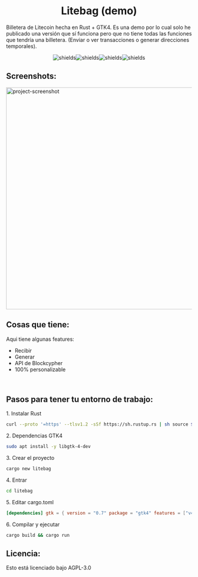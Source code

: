 <h1 align="center" id="title">Litebag (demo)</h1>

<p id="description">Billetera de Litecoin hecha en Rust + GTK4. Es una demo por lo cual solo he publicado una versión que sí funciona pero que no tiene todas las funciones que tendría una billetera. (Enviar o ver transacciones o generar direcciones temporales).</p>

<p align="center"><img src="https://img.shields.io/badge/Litecoin-A6A9AA?style=for-the-badge&amp;logo=Litecoin&amp;logoColor=white" alt="shields"><img src="https://img.shields.io/badge/sqlite-%2307405e.svg?style=for-the-badge&amp;logo=sqlite&amp;logoColor=white" alt="shields"><img src="https://img.shields.io/badge/rust-%23000000.svg?style=for-the-badge&amp;logo=rust&amp;logoColor=white" alt="shields"><img src="https://img.shields.io/badge/Linux-FCC624?style=for-the-badge&amp;logo=linux&amp;logoColor=black" alt="shields"></p>

<h2>Screenshots:</h2>

<img src="https://cdn.discordapp.com/attachments/1326741426683510797/1352276182439038986/CapturaFull_2025-03-19_22-24-22.png?ex=67dd6cd5&amp;is=67dc1b55&amp;hm=f9659ec5465174b02cb6a82336b2d7afeda2b1ec307b9220236b1b07164ad425&amp;" alt="project-screenshot" width="600">

  
  
<h2>Cosas que tiene:</h2>

Aqui tiene algunas features:

*   Recibir
*   Generar
*   API de Blockcypher
*   100% personalizable

<br><h2>Pasos para tener tu entorno de trabajo:</h2>

<p>1. Instalar Rust</p>

```bash
curl --proto '=https' --tlsv1.2 -sSf https://sh.rustup.rs | sh source $HOME/.cargo/env
```

<p>2. Dependencias GTK4</p>

```bash
sudo apt install -y libgtk-4-dev
```

<p>3. Crear el proyecto</p>

```bash
cargo new litebag
```

<p>4. Entrar</p>

```bash
cd litebag
```

<p>5. Editar cargo.toml</p>

```toml
[dependencies] gtk = { version = "0.7" package = "gtk4" features = ["v4_12"] }
```

<p>6. Compilar y ejecutar</p>

```bash
cargo build && cargo run
```

<h2>Licencia:</h2>

Esto está licenciado bajo AGPL-3.0
